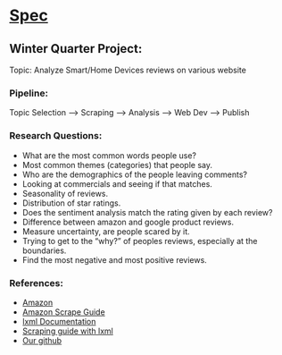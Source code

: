 # [Spec](http://builtbyspec.io/)

## Winter Quarter Project:

Topic: Analyze Smart/Home Devices reviews on various website

### Pipeline:

Topic Selection --> Scraping --> Analysis --> Web Dev --> Publish

### Research Questions:

-	What are the most common words people use?
-	Most common themes (categories) that people say.
-	Who are the demographics of the people leaving comments?
-	Looking at commercials and seeing if that matches.
-	Seasonality of reviews.
-	Distribution of star ratings.
-	Does the sentiment analysis match the rating given by each review?
-	Difference between amazon and google product reviews.
-	Measure uncertainty, are people scared by it.
-	Trying to get to the “why?” of peoples reviews, especially at the boundaries.
-	Find the most negative and most positive reviews.

### References:

- [Amazon](https://www.amazon.com/ref=nav_logo)
- [Amazon Scrape Guide](https://www.scrapehero.com/how-to-scrape-amazon-product-reviews/)
- [lxml Documentation](https://lxml.de/)
- [Scraping guide with lxml](https://pythontips.com/2018/06/20/an-intro-to-web-scraping-with-lxml-and-python/)
- [Our github](https://github.com/ayakkala1/Spec)
